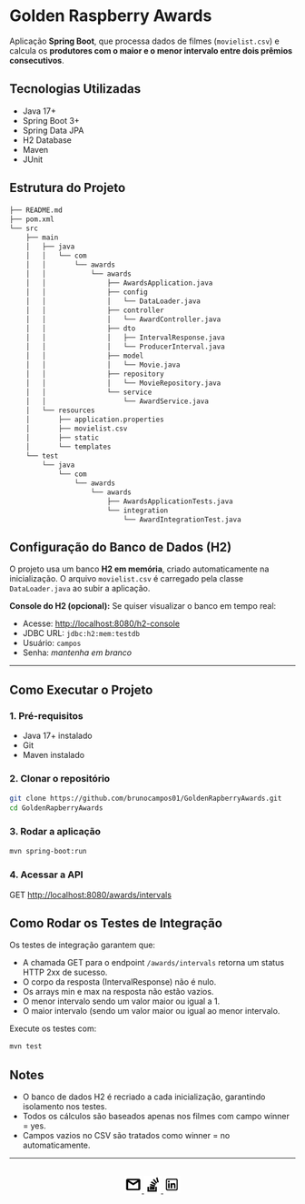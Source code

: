 # Golden Raspberry Awards
Aplicação **Spring Boot**, que processa dados de filmes (`movielist.csv`) e calcula os **produtores com o maior e o menor intervalo entre dois prêmios consecutivos**.

## Tecnologias Utilizadas
- Java 17+
- Spring Boot 3+
- Spring Data JPA
- H2 Database
- Maven
- JUnit

## Estrutura do Projeto
```
├── README.md
├── pom.xml
└── src
    ├── main
    │   ├── java
    │   │   └── com
    │   │       └── awards
    │   │           └── awards
    │   │               ├── AwardsApplication.java
    │   │               ├── config
    │   │               │   └── DataLoader.java
    │   │               ├── controller
    │   │               │   └── AwardController.java
    │   │               ├── dto
    │   │               │   ├── IntervalResponse.java
    │   │               │   └── ProducerInterval.java
    │   │               ├── model
    │   │               │   └── Movie.java
    │   │               ├── repository
    │   │               │   └── MovieRepository.java
    │   │               └── service
    │   │                   └── AwardService.java
    │   └── resources
    │       ├── application.properties
    │       ├── movielist.csv
    │       ├── static
    │       └── templates
    └── test
        └── java
            └── com
                └── awards
                    └── awards
                        ├── AwardsApplicationTests.java
                        └── integration
                            └── AwardIntegrationTest.java
```

## Configuração do Banco de Dados (H2)
O projeto usa um banco **H2 em memória**, criado automaticamente na inicialização. O arquivo `movielist.csv` é carregado pela classe `DataLoader.java` ao subir a aplicação.

**Console do H2 (opcional):**
Se quiser visualizar o banco em tempo real:
- Acesse: [http://localhost:8080/h2-console](http://localhost:8080/h2-console)
- JDBC URL: `jdbc:h2:mem:testdb`
- Usuário: `campos`
- Senha: *mantenha em branco*

---

## Como Executar o Projeto

### 1. Pré-requisitos
- Java 17+ instalado
- Git 
- Maven instalado

### 2. Clonar o repositório
```bash
git clone https://github.com/brunocampos01/GoldenRapberryAwards.git
cd GoldenRapberryAwards
```

### 3. Rodar a aplicação
```bash
mvn spring-boot:run
```

### 4. Acessar a API
GET [http://localhost:8080/awards/intervals](http://localhost:8080/awards/intervals)

## Como Rodar os Testes de Integração
Os testes de integração garantem que:
- A chamada GET para o endpoint `/awards/intervals` retorna um status HTTP 2xx de sucesso.
- O corpo da resposta (IntervalResponse) não é nulo.
- Os arrays min e max na resposta não estão vazios.
- O menor intervalo sendo um valor maior ou igual a 1.
- O maior intervalo (sendo um valor maior ou igual ao menor intervalo.

Execute os testes com:
```bash
mvn test
```

## Notes
- O banco de dados H2 é recriado a cada inicialização, garantindo isolamento nos testes.
- Todos os cálculos são baseados apenas nos filmes com campo winner = yes.
- Campos vazios no CSV são tratados como winner = no automaticamente.

---

<p  align="center">
	<br/>
	<a href="mailto:brunocampos01@gmail.com" target="_blank"><img src="https://github.com/brunocampos01/brunocampos01/blob/main/images/email.png" width="30">
	</a>
	<a href="https://stackoverflow.com/users/8329698/bruno-campos" target="_blank"><img src="https://github.com/brunocampos01/brunocampos01/blob/main/images/stackoverflow.png" width="30">
	</a>
	<a href="https://www.linkedin.com/in/brunocampos01" target="_blank"><img src="https://github.com/brunocampos01/brunocampos01/blob/main/images/linkedin.png" width="30">
	</a>
